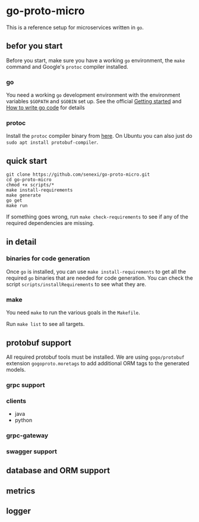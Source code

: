 # go-proto-micro

This is a reference setup for microservices written in `go`.

## befor you start
Before you start, make sure you have a working `go` environment, the `make` command and Google's
`protoc` compiler installed.

### go
You need a working `go` development environment with the environment variables
 `$GOPATH` and `$GOBIN` set up.
See the official [Getting started](https://golang.org/doc/install) and
[How to write go code](https://golang.org/doc/code.html#Workspaces)
for details

### protoc
Install the `protoc` compiler binary from [here](https://github.com/protocolbuffers/protobuf/releases).
On Ubuntu you can also just do `sudo apt install protobuf-compiler`.


## quick start

```
git clone https://github.com/senexi/go-proto-micro.git
cd go-proto-micro
chmod +x scripts/*
make install-requirements
make generate
go get
make run
```

If something goes wrong, run  `make check-requirements`
to see if any of the required dependencies are missing.


## in detail

### binaries for code generation
Once `go` is installed, you can use `make install-requirements`
to get all the required `go` binaries that are needed for code generation. You can check
the script `scripts/installRequirements` to see what they are.

### make
You need `make` to run the various goals in the `Makefile`.

Run `make list` to see all targets.

## protobuf support

All required protobuf tools must be installed. We are using `gogo/protobuf` extension `gogoproto.moretags`
to add additional ORM tags to the generated models.
### grpc support
### clients
- java
- python
### grpc-gateway
### swagger support


## database and ORM support



## metrics

## logger
